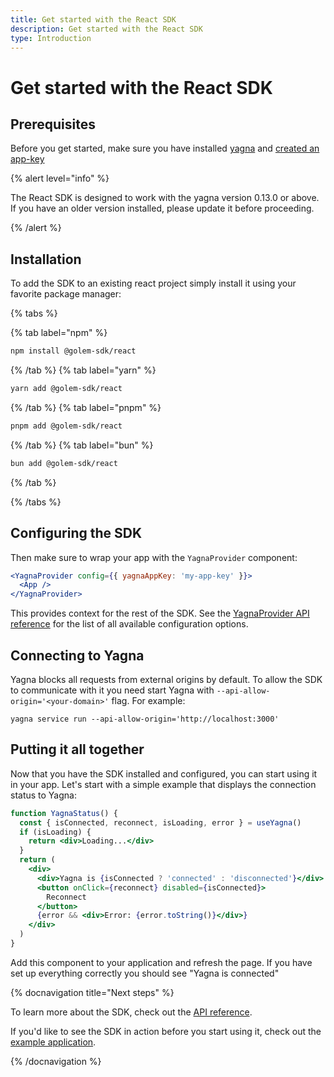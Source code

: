 ```yaml
---
title: Get started with the React SDK
description: Get started with the React SDK
type: Introduction
---
```


# Get started with the React SDK

## Prerequisites

Before you get started, make sure you have installed [yagna](/docs/creators/javascript/examples/tools/yagna-installation-for-requestors) and [created an app-key](/docs/creators/javascript/examples/using-app-keys#creating-unique-app-keys)

{% alert level="info" %}

The React SDK is designed to work with the yagna version 0.13.0 or above. If you have an older version installed, please update it before proceeding.

{% /alert %}

## Installation

To add the SDK to an existing react project simply install it using your favorite package manager:

{% tabs %}

{% tab label="npm" %}

```bash
npm install @golem-sdk/react
```

{% /tab %}
{% tab label="yarn" %}

```bash
yarn add @golem-sdk/react
```

{% /tab %}
{% tab label="pnpm" %}

```bash
pnpm add @golem-sdk/react
```

{% /tab %}
{% tab label="bun" %}

```bash
bun add @golem-sdk/react
```

{% /tab %}

{% /tabs %}

## Configuring the SDK

Then make sure to wrap your app with the `YagnaProvider` component:

```jsx
<YagnaProvider config={{ yagnaAppKey: 'my-app-key' }}>
  <App />
</YagnaProvider>
```

This provides context for the rest of the SDK. See the [YagnaProvider API reference](/docs/creators/javascript/react/yagna-provider) for the list of all available configuration options.

## Connecting to Yagna

Yagna blocks all requests from external origins by default. To allow the SDK to communicate with it you need start Yagna with `--api-allow-origin='<your-domain>'` flag. For example:

```shell
yagna service run --api-allow-origin='http://localhost:3000'
```

## Putting it all together

Now that you have the SDK installed and configured, you can start using it in your app. Let's start with a simple example that displays the connection status to Yagna:

```jsx
function YagnaStatus() {
  const { isConnected, reconnect, isLoading, error } = useYagna()
  if (isLoading) {
    return <div>Loading...</div>
  }
  return (
    <div>
      <div>Yagna is {isConnected ? 'connected' : 'disconnected'}</div>
      <button onClick={reconnect} disabled={isConnected}>
        Reconnect
      </button>
      {error && <div>Error: {error.toString()}</div>}
    </div>
  )
}
```

Add this component to your application and refresh the page. If you have set up everything correctly you should see "Yagna is connected"

{% docnavigation title="Next steps" %}

To learn more about the SDK, check out the [API reference](/docs/creators/javascript/react/api-reference-overview).

If you'd like to see the SDK in action before you start using it, check out the [example application](/docs/creators/javascript/react/#example-application).

{% /docnavigation %}
